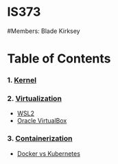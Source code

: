 # IS373

#Members:
Blade Kirksey


# Table of Contents
### 1. [Kernel](kernel.md)
### 2. [Virtualization](virtualization.md)
  * [WSL2](wsl2.md)
  * [Oracle VirtualBox](virtualbox.md)
### 3. [Containerization](containerization.md)
  * [Docker vs Kubernetes](dockervskuber.md)
